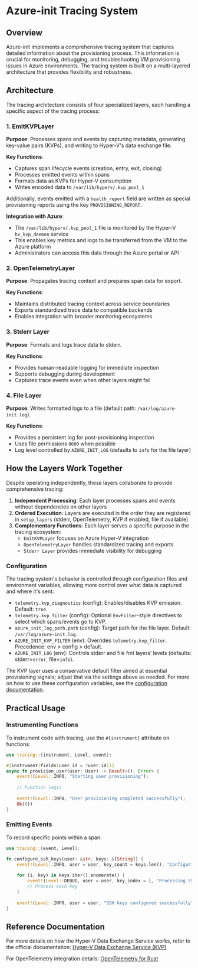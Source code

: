 # Azure-init Tracing System

## Overview

Azure-init implements a comprehensive tracing system that captures detailed information about the provisioning process.
This information is crucial for monitoring, debugging, and troubleshooting VM provisioning issues in Azure environments.
The tracing system is built on a multi-layered architecture that provides flexibility and robustness.

## Architecture

The tracing architecture consists of four specialized layers, each handling a specific aspect of the tracing process:

### 1. EmitKVPLayer

**Purpose**: Processes spans and events by capturing metadata, generating key-value pairs (KVPs), and writing to Hyper-V's data exchange file.

**Key Functions**:
- Captures span lifecycle events (creation, entry, exit, closing)
- Processes emitted events within spans
- Formats data as KVPs for Hyper-V consumption
- Writes encoded data to `/var/lib/hyperv/.kvp_pool_1`

Additionally, events emitted with a `health_report` field are written as special provisioning reports using the key `PROVISIONING_REPORT`.

**Integration with Azure**:
- The `/var/lib/hyperv/.kvp_pool_1` file is monitored by the Hyper-V `hv_kvp_daemon` service
- This enables key metrics and logs to be transferred from the VM to the Azure platform
- Administrators can access this data through the Azure portal or API

### 2. OpenTelemetryLayer

**Purpose**: Propagates tracing context and prepares span data for export.

**Key Functions**:
- Maintains distributed tracing context across service boundaries
- Exports standardized trace data to compatible backends
- Enables integration with broader monitoring ecosystems

### 3. Stderr Layer

**Purpose**: Formats and logs trace data to stderr.

**Key Functions**:
- Provides human-readable logging for immediate inspection
- Supports debugging during development
- Captures trace events even when other layers might fail

### 4. File Layer

**Purpose**: Writes formatted logs to a file (default path: `/var/log/azure-init.log`).

**Key Functions**:
- Provides a persistent log for post-provisioning inspection
- Uses file permissions `0600` when possible
- Log level controlled by `AZURE_INIT_LOG` (defaults to `info` for the file layer)

## How the Layers Work Together

Despite operating independently, these layers collaborate to provide comprehensive tracing:

1. **Independent Processing**: Each layer processes spans and events without dependencies on other layers
2. **Ordered Execution**: Layers are executed in the order they are registered in `setup_layers` (stderr, OpenTelemetry, KVP if enabled, file if available)
3. **Complementary Functions**: Each layer serves a specific purpose in the tracing ecosystem:
   - `EmitKVPLayer` focuses on Azure Hyper-V integration
   - `OpenTelemetryLayer` handles standardized tracing and exports
   - `Stderr Layer` provides immediate visibility for debugging

### Configuration

The tracing system's behavior is controlled through configuration files and environment variables, allowing more control over what data is captured and where it's sent:

- `telemetry.kvp_diagnostics` (config): Enables/disables KVP emission. Default: `true`.
- `telemetry.kvp_filter` (config): Optional `EnvFilter`-style directives to select which spans/events go to KVP.
- `azure_init_log_path.path` (config): Target path for the file layer. Default: `/var/log/azure-init.log`.
- `AZURE_INIT_KVP_FILTER` (env): Overrides `telemetry.kvp_filter`. Precedence: env > config > default.
- `AZURE_INIT_LOG` (env): Controls stderr and file fmt layers’ levels (defaults: stderr=`error`, file=`info`).

The KVP layer uses a conservative default filter aimed at essential provisioning signals; adjust that via the settings above as needed.
For more on how to use these configuration variables, see the [configuration documentation](./configuration.md#complete-configuration-example).

## Practical Usage

### Instrumenting Functions

To instrument code with tracing, use the `#[instrument]` attribute on functions:

```rust
use tracing::{instrument, Level, event};

#[instrument(fields(user_id = ?user.id))]
async fn provision_user(user: User) -> Result<(), Error> {
    event!(Level::INFO, "Starting user provisioning");
    
    // Function logic
    
    event!(Level::INFO, "User provisioning completed successfully");
    Ok(())
}
```

### Emitting Events

To record specific points within a span:

```rust
use tracing::{event, Level};

fn configure_ssh_keys(user: &str, keys: &[String]) {
    event!(Level::INFO, user = user, key_count = keys.len(), "Configuring SSH keys");
    
    for (i, key) in keys.iter().enumerate() {
        event!(Level::DEBUG, user = user, key_index = i, "Processing SSH key");
        // Process each key
    }
    
    event!(Level::INFO, user = user, "SSH keys configured successfully");
}
```

## Reference Documentation

For more details on how the Hyper-V Data Exchange Service works, refer to the official documentation:
[Hyper-V Data Exchange Service (KVP)](https://learn.microsoft.com/en-us/virtualization/hyper-v-on-windows/reference/integration-services#hyper-v-data-exchange-service-kvp)

For OpenTelemetry integration details:
[OpenTelemetry for Rust](https://opentelemetry.io/docs/instrumentation/rust/)